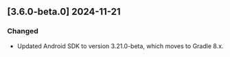 ## [3.6.0-beta.0] 2024-11-21

### Changed

- Updated Android SDK to version 3.21.0-beta, which moves to Gradle 8.x.